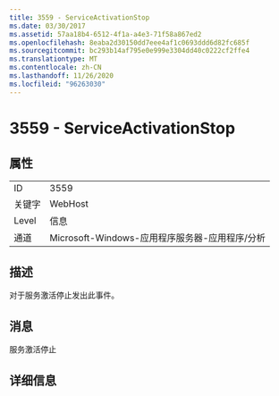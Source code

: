 ```yaml
---
title: 3559 - ServiceActivationStop
ms.date: 03/30/2017
ms.assetid: 57aa18b4-6512-4f1a-a4e3-71f58a867ed2
ms.openlocfilehash: 8eaba2d30150dd7eee4af1c0693ddd6d82fc685f
ms.sourcegitcommit: bc293b14af795e0e999e3304dd40c0222cf2ffe4
ms.translationtype: MT
ms.contentlocale: zh-CN
ms.lasthandoff: 11/26/2020
ms.locfileid: "96263030"
---
```

# <a name="3559---serviceactivationstop"></a>3559 - ServiceActivationStop

## <a name="properties"></a>属性  
  
|||  
|-|-|  
|ID|3559|  
|关键字|WebHost|  
|Level|信息|  
|通道|Microsoft-Windows-应用程序服务器-应用程序/分析|  
  
## <a name="description"></a>描述  

 对于服务激活停止发出此事件。  
  
## <a name="message"></a>消息  

 服务激活停止  
  
## <a name="details"></a>详细信息
